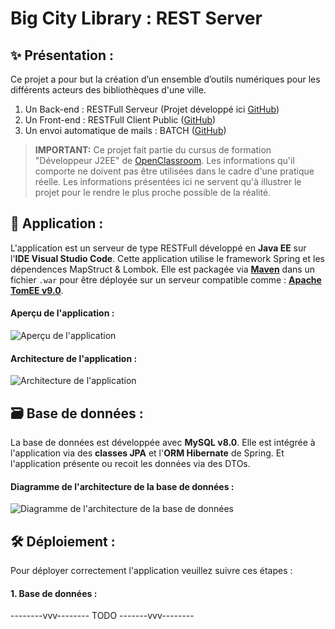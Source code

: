 # Big City Library : REST Server

## ✨ Présentation :

Ce projet a pour but la création d’un ensemble d’outils numériques pour les différents acteurs des bibliothèques d'une ville.
1. Un Back-end : RESTFull Serveur (Projet développé ici [GitHub](https://github.com/Coyote-31/big_city_library.rest_server))
2. Un Front-end : RESTFull Client Public ([GitHub](https://github.com/Coyote-31/big_city_library.rest_client_public))
3. Un envoi automatique de mails : BATCH ([GitHub](https://github.com/Coyote-31/batch))

> **IMPORTANT:**
> Ce projet fait partie du cursus de formation "Développeur J2EE" de [OpenClassroom](https://openclassrooms.com/).
> Les informations qu'il comporte ne doivent pas être utilisées dans le cadre d'une pratique réelle. 
> Les informations présentées ici ne servent qu'à illustrer le projet pour le rendre le plus proche possible de la réalité.

## 📱 Application :

L'application est un serveur de type RESTFull développé en **Java EE** sur l'**IDE Visual Studio Code**.
Cette application utilise le framework Spring et les dépendences MapStruct & Lombok.
Elle est packagée via **[Maven](https://maven.apache.org/index.html)** dans un fichier `.war` pour être déployée sur un serveur compatible comme : **[Apache TomEE v9.0](https://tomee.apache.org/)**.

#### Aperçu de l'application :

![Aperçu de l'application](https://i.imgur.com/uodji7N.jpg)

#### Architecture de l'application :

![Architecture de l'application](...)

## 🗃 Base de données :

La base de données est développée avec **MySQL v8.0**.
Elle est intégrée à l'application via des **classes JPA** et l'**ORM Hibernate** de Spring.
Et l'application présente ou recoit les données via des DTOs.

#### Diagramme de l'architecture de la base de données :

![Diagramme de l'architecture de la base de données](https://i.imgur.com/jrJgCXJ.png)

## 🛠 Déploiement :

Pour déployer correctement l'application veuillez suivre ces étapes :

#### 1. Base de données :

--------vvv-------- TODO -------vvv--------
